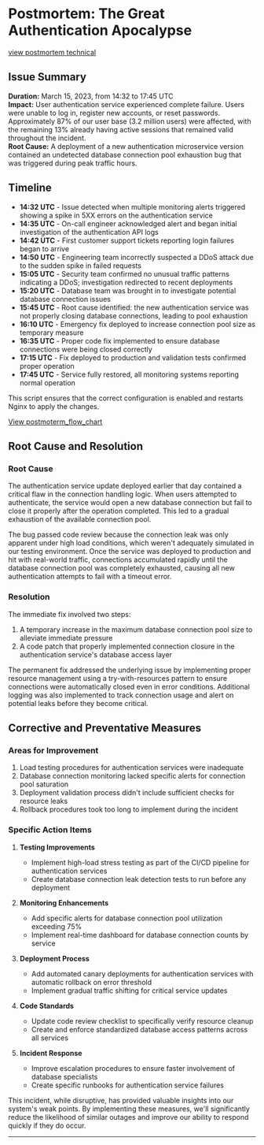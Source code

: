 # Postmortem: The Great Authentication Apocalypse

[view postmortem technical](https://github.com/mohammedabarh/alx-system_engineering-devops/blob/master/0x19-postmortem/postmortem%20technical.webp)

## Issue Summary
**Duration:** March 15, 2023, from 14:32 to 17:45 UTC  
**Impact:** User authentication service experienced complete failure. Users were unable to log in, register new accounts, or reset passwords. Approximately 87% of our user base (3.2 million users) were affected, with the remaining 13% already having active sessions that remained valid throughout the incident.  
**Root Cause:** A deployment of a new authentication microservice version contained an undetected database connection pool exhaustion bug that was triggered during peak traffic hours.

## Timeline
- **14:32 UTC** - Issue detected when multiple monitoring alerts triggered showing a spike in 5XX errors on the authentication service
- **14:35 UTC** - On-call engineer acknowledged alert and began initial investigation of the authentication API logs
- **14:42 UTC** - First customer support tickets reporting login failures began to arrive
- **14:50 UTC** - Engineering team incorrectly suspected a DDoS attack due to the sudden spike in failed requests
- **15:05 UTC** - Security team confirmed no unusual traffic patterns indicating a DDoS; investigation redirected to recent deployments
- **15:20 UTC** - Database team was brought in to investigate potential database connection issues
- **15:45 UTC** - Root cause identified: the new authentication service was not properly closing database connections, leading to pool exhaustion
- **16:10 UTC** - Emergency fix deployed to increase connection pool size as temporary measure
- **16:35 UTC** - Proper code fix implemented to ensure database connections were being closed correctly
- **17:15 UTC** - Fix deployed to production and validation tests confirmed proper operation
- **17:45 UTC** - Service fully restored, all monitoring systems reporting normal operation

This script ensures that the correct configuration is enabled and restarts Nginx to apply the changes.

[View postmoterm_flow_chart](https://github.com/mohammedabarh/alx-system_engineering-devops/blob/master/0x19-postmortem/postmoterm_flow_chart.webp)

## Root Cause and Resolution
### Root Cause
The authentication service update deployed earlier that day contained a critical flaw in the connection handling logic. When users attempted to authenticate, the service would open a new database connection but fail to close it properly after the operation completed. This led to a gradual exhaustion of the available connection pool.

The bug passed code review because the connection leak was only apparent under high load conditions, which weren't adequately simulated in our testing environment. Once the service was deployed to production and hit with real-world traffic, connections accumulated rapidly until the database connection pool was completely exhausted, causing all new authentication attempts to fail with a timeout error.

### Resolution
The immediate fix involved two steps:
1. A temporary increase in the maximum database connection pool size to alleviate immediate pressure
2. A code patch that properly implemented connection closure in the authentication service's database access layer

The permanent fix addressed the underlying issue by implementing proper resource management using a try-with-resources pattern to ensure connections were automatically closed even in error conditions. Additional logging was also implemented to track connection usage and alert on potential leaks before they become critical.

## Corrective and Preventative Measures
### Areas for Improvement
1. Load testing procedures for authentication services were inadequate
2. Database connection monitoring lacked specific alerts for connection pool saturation
3. Deployment validation process didn't include sufficient checks for resource leaks
4. Rollback procedures took too long to implement during the incident

### Specific Action Items
1. **Testing Improvements**
   - Implement high-load stress testing as part of the CI/CD pipeline for authentication services
   - Create database connection leak detection tests to run before any deployment

2. **Monitoring Enhancements**
   - Add specific alerts for database connection pool utilization exceeding 75%
   - Implement real-time dashboard for database connection counts by service

3. **Deployment Process**
   - Add automated canary deployments for authentication services with automatic rollback on error threshold
   - Implement gradual traffic shifting for critical service updates

4. **Code Standards**
   - Update code review checklist to specifically verify resource cleanup
   - Create and enforce standardized database access patterns across all services

5. **Incident Response**
   - Improve escalation procedures to ensure faster involvement of database specialists
   - Create specific runbooks for authentication service failures

This incident, while disruptive, has provided valuable insights into our system's weak points. By implementing these measures, we'll significantly reduce the likelihood of similar outages and improve our ability to respond quickly if they do occur.

---


